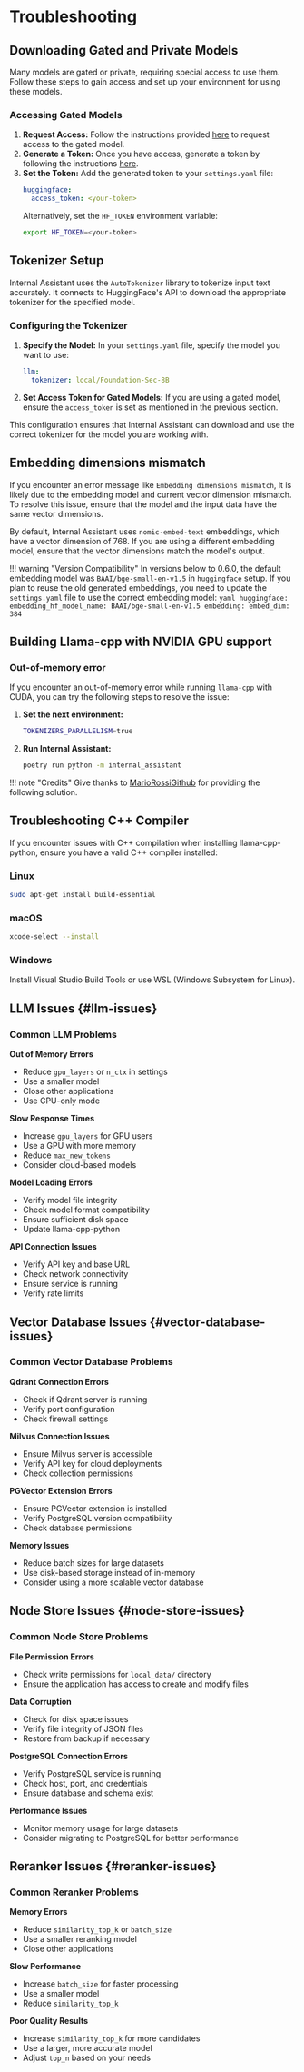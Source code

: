 # Troubleshooting

## Downloading Gated and Private Models
Many models are gated or private, requiring special access to use them. Follow these steps to gain access and set up your environment for using these models.

### Accessing Gated Models
1. **Request Access:**
   Follow the instructions provided [here](https://huggingface.co/docs/hub/en/models-gated) to request access to the gated model.
2. **Generate a Token:**
   Once you have access, generate a token by following the instructions [here](https://huggingface.co/docs/hub/en/security-tokens).
3. **Set the Token:**
   Add the generated token to your `settings.yaml` file:
   ```yaml
   huggingface:
     access_token: <your-token>
   ```
   Alternatively, set the `HF_TOKEN` environment variable:
   ```bash
   export HF_TOKEN=<your-token>
   ```

## Tokenizer Setup
Internal Assistant uses the `AutoTokenizer` library to tokenize input text accurately. It connects to HuggingFace's API to download the appropriate tokenizer for the specified model.

### Configuring the Tokenizer
1. **Specify the Model:**
   In your `settings.yaml` file, specify the model you want to use:
   ```yaml
   llm:
     tokenizer: local/Foundation-Sec-8B
   ```
2. **Set Access Token for Gated Models:**
   If you are using a gated model, ensure the `access_token` is set as mentioned in the previous section.

This configuration ensures that Internal Assistant can download and use the correct tokenizer for the model you are working with.

## Embedding dimensions mismatch
If you encounter an error message like `Embedding dimensions mismatch`, it is likely due to the embedding model and
current vector dimension mismatch. To resolve this issue, ensure that the model and the input data have the same vector dimensions.

By default, Internal Assistant uses `nomic-embed-text` embeddings, which have a vector dimension of 768.
If you are using a different embedding model, ensure that the vector dimensions match the model's output.

!!! warning "Version Compatibility"
    In versions below to 0.6.0, the default embedding model was `BAAI/bge-small-en-v1.5` in `huggingface` setup.
    If you plan to reuse the old generated embeddings, you need to update the `settings.yaml` file to use the correct embedding model:
    ```yaml
    huggingface:
      embedding_hf_model_name: BAAI/bge-small-en-v1.5
    embedding:
      embed_dim: 384
    ```

## Building Llama-cpp with NVIDIA GPU support

### Out-of-memory error

If you encounter an out-of-memory error while running `llama-cpp` with CUDA, you can try the following steps to resolve the issue:
1. **Set the next environment:**
    ```bash
    TOKENIZERS_PARALLELISM=true
    ```
2. **Run Internal Assistant:**
    ```bash
    poetry run python -m internal_assistant
    ```

!!! note "Credits"
    Give thanks to [MarioRossiGithub](https://github.com/MarioRossiGithub) for providing the following solution.

## Troubleshooting C++ Compiler

If you encounter issues with C++ compilation when installing llama-cpp-python, ensure you have a valid C++ compiler installed:

### Linux
```bash
sudo apt-get install build-essential
```

### macOS
```bash
xcode-select --install
```

### Windows
Install Visual Studio Build Tools or use WSL (Windows Subsystem for Linux).

## LLM Issues {#llm-issues}

### Common LLM Problems

**Out of Memory Errors**
- Reduce `gpu_layers` or `n_ctx` in settings
- Use a smaller model
- Close other applications
- Use CPU-only mode

**Slow Response Times**
- Increase `gpu_layers` for GPU users
- Use a GPU with more memory
- Reduce `max_new_tokens`
- Consider cloud-based models

**Model Loading Errors**
- Verify model file integrity
- Check model format compatibility
- Ensure sufficient disk space
- Update llama-cpp-python

**API Connection Issues**
- Verify API key and base URL
- Check network connectivity
- Ensure service is running
- Verify rate limits

## Vector Database Issues {#vector-database-issues}

### Common Vector Database Problems

**Qdrant Connection Errors**
- Check if Qdrant server is running
- Verify port configuration
- Check firewall settings

**Milvus Connection Issues**
- Ensure Milvus server is accessible
- Verify API key for cloud deployments
- Check collection permissions

**PGVector Extension Errors**
- Ensure PGVector extension is installed
- Verify PostgreSQL version compatibility
- Check database permissions

**Memory Issues**
- Reduce batch sizes for large datasets
- Use disk-based storage instead of in-memory
- Consider using a more scalable vector database

## Node Store Issues {#node-store-issues}

### Common Node Store Problems

**File Permission Errors**
- Check write permissions for `local_data/` directory
- Ensure the application has access to create and modify files

**Data Corruption**
- Check for disk space issues
- Verify file integrity of JSON files
- Restore from backup if necessary

**PostgreSQL Connection Errors**
- Verify PostgreSQL service is running
- Check host, port, and credentials
- Ensure database and schema exist

**Performance Issues**
- Monitor memory usage for large datasets
- Consider migrating to PostgreSQL for better performance

## Reranker Issues {#reranker-issues}

### Common Reranker Problems

**Memory Errors**
- Reduce `similarity_top_k` or `batch_size`
- Use a smaller reranking model
- Close other applications

**Slow Performance**
- Increase `batch_size` for faster processing
- Use a smaller model
- Reduce `similarity_top_k`

**Poor Quality Results**
- Increase `similarity_top_k` for more candidates
- Use a larger, more accurate model
- Adjust `top_n` based on your needs
